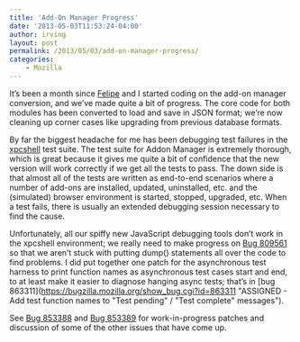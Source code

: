 ```yaml
---
title: 'Add-On Manager Progress'
date: '2013-05-03T11:53:24-04:00'
author: irving
layout: post
permalink: /2013/05/03/add-on-manager-progress/
categories:
    - Mozilla
---
```


It’s been a month since [Felipe](https://twitter.com/felipc) and I started coding on the add-on manager conversion, and we’ve made quite a bit of progress. The core code for both modules has been converted to load and save in JSON format; we’re now cleaning up corner cases like upgrading from previous database formats.

By far the biggest headache for me has been debugging test failures in the [xpcshell](https://developer.mozilla.org/en/docs/Writing_xpcshell-based_unit_tests "Writing xpcshell-based unit tests") test suite. The test suite for Addon Manager is extremely thorough, which is great because it gives me quite a bit of confidence that the new version will work correctly if we get all the tests to pass. The down side is that almost all of the tests are written as end-to-end scenarios where a number of add-ons are installed, updated, uninstalled, etc. and the (simulated) browser environment is started, stopped, upgraded, etc. When a test fails, there is usually an extended debugging session necessary to find the cause.

Unfortunately, all our spiffy new JavaScript debugging tools don’t work in the xpcshell environment; we really need to make progress on [Bug 809561](https://bugzilla.mozilla.org/show_bug.cgi?id=809561 "NEW - Integrate xpcshell test harness with chrome remote debugging") so that we aren’t stuck with putting dump() statements all over the code to find problems. I did put together one patch for the asynchronous test harness to print function names as asynchronous test cases start and end, to at least make it easier to diagnose hanging async tests; that’s in [bug 863311](https://bugzilla.mozilla.org/show_bug.cgi?id=863311 "ASSIGNED - Add test function names to "Test pending" / "Test complete" messages").

See [Bug 853388](https://bugzilla.mozilla.org/show_bug.cgi?id=853388 "Bug 853388 - Convert XPIProvider.jsm from sqlite to JSON") and [Bug 853389](https://bugzilla.mozilla.org/show_bug.cgi?id=853389 "Bug 853389 - Convert AddonRepository.jsm from sqlite to JSON") for work-in-progress patches and discussion of some of the other issues that have come up.
